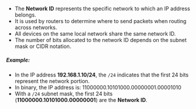 - The **Network ID** represents the specific network to which an IP address belongs.
- It is used by routers to determine where to send packets when routing across networks.
- All devices on the same local network share the same network ID.
- The number of bits allocated to the network ID depends on the subnet mask or CIDR notation.
##### Example:
- In the IP address **192.168.1.10/24**, the `/24` indicates that the first 24 bits represent the network portion.
- In binary, the IP address is: 11000000.10101000.00000001.00001010 
- With a `/24` subnet mask, the first 24 bits (**11000000.10101000.00000001**) are the **Network ID**.